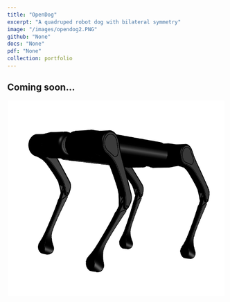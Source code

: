 ```yaml
---
title: "OpenDog"
excerpt: "A quadruped robot dog with bilateral symmetry"
image: "/images/opendog2.PNG" 
github: "None"
docs: "None"
pdf: "None"
collection: portfolio
---
```


## Coming soon...

<p align="center">
  <img src="/images/opendog2.PNG"  width="500"/>
</p>
